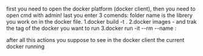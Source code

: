 first you need to open the docker platform (docker client),
then you need to open cmd with admin!
last you enter 3 comends:
folder name is the librery you work on in the docker file.
1.docker build -t <folder name> . 
2.docker images - and trak the tag of the docker you want to run
3.docker run -it --rm --name <folder name>:<tag>

after all this actions you suppose to see in the docker client the current docker running